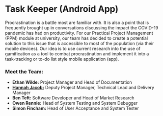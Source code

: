 # Task Keeper (Android App)
Procrastination is a battle most are familiar with. It is also a point that is frequently brought up in conversations discussing the impact the COVID-19 pandemic has had on productivity. For our Practical Project Management (PPM) module at university, our team has decided to create a potential solution to this issue that is accessible to most of the population (via their mobile devices). Our idea is to use current research into the use of gamification as a tool to combat procrastination and implement it into a task-tracking or to-do list style mobile application (app).

### Meet the Team:
- **Ethan Wilde:** Project Manager and Head of Documentation
- **[Hannah Jacob:](https://github.com/Hannah-Ashna)** Deputy Project Manager, Technical Lead and Delivery Manager
- **Ben Teft:** Software Developer and Head of Market Research
- **Owen Rennie:** Head of System Testing and System Debugger
- **Simon Fincham:** Head of User Acceptance and System Tester

